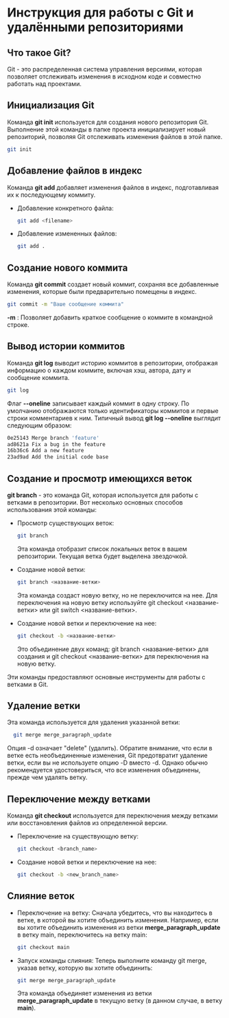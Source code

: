 # Инструкция для работы с Git  и удалёнными репозиториями

## Что такое Git?
Git - это распределенная система управления версиями, которая позволяет отслеживать изменения в исходном коде и совместно работать над проектами.

## Инициализация Git
Команда **git init** используется для создания нового репозитория Git. Выполнение этой команды в папке проекта инициализирует новый репозиторий, позволяя Git отслеживать изменения файлов в этой папке.

```sh
git init
```

## Добавление файлов в индекс
Команда **git add** добавляет изменения файлов в индекс, подготавливая их к последующему коммиту.
* Добавление конкретного файла:

  ```sh
  git add <filename>
  ```
* Добавление измененных файлов:

  ```sh
  git add .
  ```

## Создание нового коммита
Команда **git commit** создает новый коммит, сохраняя все добавленные изменения, которые были предварительно помещены в индекс.

```sh
git commit -m "Ваше сообщение коммита"
```
**-m** : Позволяет добавить краткое сообщение о коммите в командной строке.

## Вывод истории коммитов
Команда **git log** выводит историю коммитов в репозитории, отображая информацию о каждом коммите, включая хэш, автора, дату и сообщение коммита.

```sh
git log
```

Флаг **--oneline** записывает каждый коммит в одну строку. По умолчанию отображаются только идентификаторы коммитов и первые строки комментариев к ним.
Типичный вывод **git log --oneline** выглядит следующим образом:

```sh
0e25143 Merge branch 'feature'
ad8621a Fix a bug in the feature
16b36c6 Add a new feature
23ad9ad Add the initial code base
```

## Создание и просмотр имеющихся веток
**git branch** - это команда Git, которая используется для работы с ветками в репозитории.
Вот несколько основных способов использования этой команды:

* Просмотр существующих веток:

  ```sh
  git branch
  ```
  Эта команда отобразит список локальных веток в вашем репозитории. Текущая ветка будет выделена звездочкой.

* Создание новой ветки: 

  ```sh
  git branch <название-ветки>
  ```
  Эта команда создаст новую ветку, но не переключится на нее. Для переключения на новую ветку используйте git checkout <название-ветки> или git switch <название-ветки>.

* Создание новой ветки и переключение на нее:

  ```sh
  git checkout -b <название-ветки>
  ```
  Это объединение двух команд: git branch <название-ветки> для создания и git checkout <название-ветки> для переключения на новую ветку.

Эти команды предоставляют основные инструменты для работы с ветками в Git.  

## Удаление ветки
Эта команда используется для удаления указанной ветки:

```sh
  git merge merge_paragraph_update
```
Опция -d означает "delete" (удалить). Обратите внимание, что если в ветке есть необъединенные изменения, Git предотвратит удаление ветки, если вы не используете опцию -D вместо -d. Однако обычно рекомендуется удостовериться, что все изменения объединены, прежде чем удалять ветку.

## Переключение между ветками
Команда **git checkout** используется для переключения между ветками или восстановления файлов из определенной версии.

* Переключение на существующую ветку:

  ```sh
  git checkout <branch_name>
  ```
* Создание новой ветки и переключение на нее:

  ```sh
  git checkout -b <new_branch_name>
  ```

## Слияние веток
* Переключение на ветку:
  Сначала убедитесь, что вы находитесь в ветке, в которой вы хотите объединить изменения. Например, если вы хотите объединить изменения из ветки **merge_paragraph_update** в ветку main, переключитесь на ветку main:

  ```sh
  git checkout main
  ```
* Запуск команды слияния:
  Теперь выполните команду git merge, указав ветку, которую вы хотите объединить:  

  ```sh
  git merge merge_paragraph_update
  ```
  Эта команда объединяет изменения из ветки **merge_paragraph_update** в текущую ветку (в данном случае, в ветку **main**).